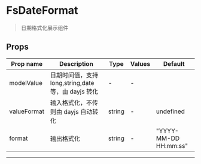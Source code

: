 # FsDateFormat

> 日期格式化展示组件

## Props

| Prop name   | Description                                         | Type   | Values | Default               |
| ----------- | --------------------------------------------------- | ------ | ------ | --------------------- |
| modelValue  | 日期时间值，支持 long,string,date 等，由 dayjs 转化 | -      | -      |                       |
| valueFormat | 输入格式化，不传则由 dayjs 自动转化                 | string | -      | undefined             |
| format      | 输出格式化                                          | string | -      | "YYYY-MM-DD HH:mm:ss" |

---
